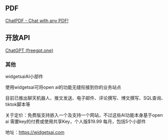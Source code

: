 ## PDF
[ChatPDF - Chat with any PDF!](https://www.chatpdf.com/)
## 开放API
[ChatGPT (freegpt.one)](https://freegpt.one/)


### 其他

widgetsaiAI小部件

使用widgetsai可将open ai的功能无缝衔接到你的业务站点

目前已推出聊天机器人、推文发送、电子邮件、评论撰写、博文撰写、SQL查询、tiktok脚本等

关于定价：免费版支持嵌入一个及支持一个网站，不过这些AI功能本身基于open ai 需要key的付费或使用共享Key，个人版$19.99 每月，包括5个小部件

地址：https://widgetsai.com